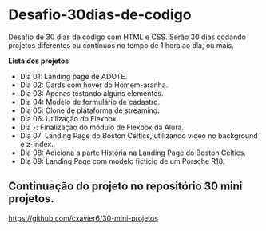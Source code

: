 # Desafio-30dias-de-codigo

Desafio de 30 dias de código com HTML e CSS. Serão 30 dias codando projetos diferentes ou contínuos no tempo de 1 hora ao dia, ou mais.

<strong>Lista dos projetos</strong>

- Dia 01: Landing page de ADOTE.
- Dia 02: Cards com hover do Homem-aranha.
- Dia 03: Apenas testando alguns elementos.
- Dia 04: Modelo de formulário de cadastro.
- Dia 05: Clone de plataforma de streaming.
- Dia 06: Utilização do Flexbox.
- Dia -: Finalização do módulo de Flexbox da Alura.
- Dia 07: Landing Page do Boston Celtics, utilizando vídeo no background e z-index.
- Dia 08: Adiciona a parte História na Landing Page do Boston Celtics.
- Dia 09: Landing Page com modelo ficticio de um Porsche R18.

## Continuação do projeto no repositório 30 mini projetos.

https://github.com/cxavier6/30-mini-projetos
